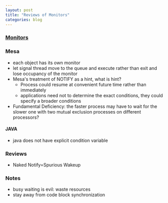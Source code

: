```yaml
---
layout: post
title: "Reviews of Monitors"
categories: blog
---
```


### [Monitors](http://en.wikipedia.org/wiki/Monitor_(synchronization))


### Mesa
* each object has its own monitor
* let signal thread move to the queue and execute rather than exit and lose occupancy of the monitor
* Mesa's treatment of NOTIFY as a hint, what is hint?
    * Process could resume at convenient future time rather than immediately
    * applications need not to determine the exact conditions, they could specify a broader conditions
* Fundamental Deficiency: the faster process may have to wait for the slower one with two mutual exclusion processes on different processors?
#### JAVA
* java does not have explicit condition variable

### Reviews
* Naked Notify=Spurious Wakeup

### Notes
* busy waiting is evil: waste resources
* stay away from code block synchronization
